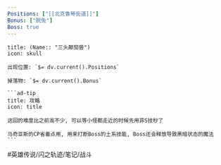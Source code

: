 ```yaml
---
Positions: ["[[北克鲁琴街道]]"]
Bonus: ["脱兔"]
Boss: true
---
```

````ad-danger
title: (Name:: "三头颠茄兽")
icon: skull

出现位置: `$= dv.current().Positions`

掉落物: `$= dv.current().Bonus`

```ad-tip
title: 攻略
icon: title

这回的难度比之前高不少, 可以等小怪都走近的时候先用菲S技秒了

马奇亚斯的CP省着点用, 用来打断Boss的土系技能, Boss还会释放导致黑暗状态的魔法
```
````

#英雄传说/闪之轨迹/笔记/战斗